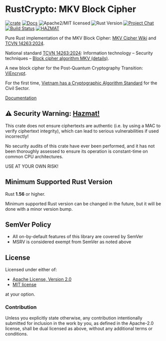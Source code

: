 # RustCrypto: MKV Block Cipher

[![crate][crate-image]][crate-link]
[![Docs][docs-image]][docs-link]
![Apache2/MIT licensed][license-image]
![Rust Version][rustc-image]
[![Project Chat][chat-image]][chat-link]
[![Build Status][build-image]][build-link]
[![HAZMAT][hazmat-image]][hazmat-link]



Pure Rust implementation of the MKV Block Cipher: [MKV Cipher Wiki][1] and [TCVN 14263:2024][2].

National standard [TCVN 14263:2024][2]: Information technology – Security techniques – [Block cipher algorithm MKV (details)][3].

A new block cipher for the Post-Quantum Cryptography Transition: [ViEncrypt][4].

For the first time, [Vietnam has a Cryptographic Algorithm Standard][5] for the Civil Sector.


[Documentation][docs-link]

## ⚠️ Security Warning: [Hazmat!][hazmat-link]

This crate does not ensure ciphertexts are authentic (i.e. by using a MAC to
verify ciphertext integrity), which can lead to serious vulnerabilities
if used incorrectly!

No security audits of this crate have ever been performed, and it has not been
thoroughly assessed to ensure its operation is constant-time on common CPU
architectures.

USE AT YOUR OWN RISK!

## Minimum Supported Rust Version

Rust **1.56** or higher.

Minimum supported Rust version can be changed in the future, but it will be
done with a minor version bump.

## SemVer Policy

- All on-by-default features of this library are covered by SemVer
- MSRV is considered exempt from SemVer as noted above

## License

Licensed under either of:

 * [Apache License, Version 2.0](http://www.apache.org/licenses/LICENSE-2.0)
 * [MIT license](http://opensource.org/licenses/MIT)

at your option.

### Contribution

Unless you explicitly state otherwise, any contribution intentionally submitted
for inclusion in the work by you, as defined in the Apache-2.0 license, shall be
dual licensed as above, without any additional terms or conditions.

[//]: # (badges)

[crate-image]: https://img.shields.io/crates/v/mkv128.svg
[crate-link]: https://crates.io/crates/mkv-block
[docs-image]: https://docs.rs/mkv-block/badge.svg
[docs-link]: https://docs.rs/mkv-block
[license-image]: https://img.shields.io/badge/license-Apache2.0/MIT-blue.svg
[rustc-image]: https://img.shields.io/badge/rustc-1.56+-blue.svg
[hazmat-image]: https://img.shields.io/badge/crypto-hazmat%E2%9A%A0-red.svg
[hazmat-link]: https://github.com/RustCrypto/meta/blob/master/HAZMAT.md
[chat-image]: https://img.shields.io/badge/zulip-join_chat-blue.svg
[chat-link]: https://rustcrypto.zulipchat.com/#narrow/stream/260039-block-ciphers
[build-image]: https://github.com/tuanquynh785/mkv/actions/workflows/mkv.yml/badge.svg
[build-link]: https://github.com/tuanquynh785/mkv/actions/workflows/mkv.yml

[//]: # (general links)

[1]: https://en.wikipedia.org/wiki/MKV_(cipher)
[2]: https://tieuchuan.vsqi.gov.vn/tieuchuan/view?sohieu=TCVN+14263%3A2024
[3]: https://caselaw.vn/van-ban-phap-luat/462893-tieu-chuan-quoc-gia-tcvn-14263-2024-ve-cong-nghe-thong-tin-ky-thuat-an-toan-thuat-toan-ma-khoi-mkv-nam-2024
[4]: https://ctcrypt.ru/files/files/2024/04/sc/Nguyen%20Bui%20Cuong.pdf
[5]: https://antoanthongtin.vn/tin/lan-dau-tien-viet-nam-co-tieu-chuan-thuat-toan-mat-ma-danh-cho-linh-vuc-dan-su
